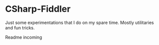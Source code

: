 # CSharp-Fiddler
Just some experimentations that I do on my spare time. Mostly utilitaries and fun tricks.

Readme incoming
